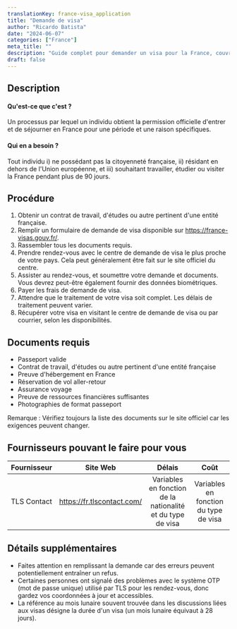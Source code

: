 ```yaml
---
translationKey: france-visa_application
title: "Demande de visa"
author: "Ricardo Batista"
date: "2024-06-07"
categories: ["France"]
meta_title: ""
description: "Guide complet pour demander un visa pour la France, couvrant la procédure, les documents requis et les prestataires pouvant vous aider."
draft: false
---
```


## Description
#### Qu'est-ce que c'est ?
Un processus par lequel un individu obtient la permission officielle d'entrer et de séjourner en France pour une période et une raison spécifiques.
#### Qui en a besoin ?
Tout individu i) ne possédant pas la citoyenneté française, ii) résidant en dehors de l'Union européenne, et iii) souhaitant travailler, étudier ou visiter la France pendant plus de 90 jours.

## Procédure
1. Obtenir un contrat de travail, d'études ou autre pertinent d'une entité française.
2. Remplir un formulaire de demande de visa disponible sur https://france-visas.gouv.fr/.
3. Rassembler tous les documents requis.
4. Prendre rendez-vous avec le centre de demande de visa le plus proche de votre pays. Cela peut généralement être fait sur le site officiel du centre.
5. Assister au rendez-vous, et soumettre votre demande et documents. Vous devrez peut-être également fournir des données biométriques.
6. Payer les frais de demande de visa.
7. Attendre que le traitement de votre visa soit complet. Les délais de traitement peuvent varier.
8. Récupérer votre visa en visitant le centre de demande de visa ou par courrier, selon les disponibilités.

## Documents requis
- Passeport valide
- Contrat de travail, d'études ou autre pertinent d'une entité française
- Preuve d'hébergement en France
- Réservation de vol aller-retour
- Assurance voyage
- Preuve de ressources financières suffisantes
- Photographies de format passeport

Remarque : Vérifiez toujours la liste des documents sur le site officiel car les exigences peuvent changer.

## Fournisseurs pouvant le faire pour vous

| Fournisseur        |     Site Web     |     Délais    |       Coût      |
| --------------- | --------------- |  :-------------: | :-------------: |
| TLS Contact      |  https://fr.tlscontact.com/       |   Variables en fonction de la nationalité et du type de visa     |        Variables en fonction du type de visa       |

## Détails supplémentaires
- Faites attention en remplissant la demande car des erreurs peuvent potentiellement entraîner un refus.
- Certaines personnes ont signalé des problèmes avec le système OTP (mot de passe unique) utilisé par TLS pour les rendez-vous, donc gardez vos coordonnées à jour et accessibles.
- La référence au mois lunaire souvent trouvée dans les discussions liées aux visas désigne la durée d'un visa (un mois lunaire équivaut à 28 jours).